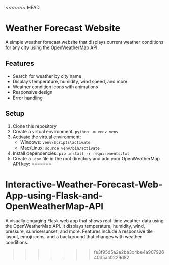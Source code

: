 <<<<<<< HEAD
# Weather Forecast Website

A simple weather forecast website that displays current weather conditions for any city using the OpenWeatherMap API.

## Features

- Search for weather by city name
- Displays temperature, humidity, wind speed, and more
- Weather condition icons with animations
- Responsive design
- Error handling

## Setup

1. Clone this repository
2. Create a virtual environment: `python -m venv venv`
3. Activate the virtual environment:
   - Windows: `venv\Scripts\activate`
   - Mac/Linux: `source venv/bin/activate`
4. Install dependencies: `pip install -r requirements.txt`
5. Create a `.env` file in the root directory and add your OpenWeatherMap API key:
=======
# Interactive-Weather-Forecast-Web-App-using-Flask-and-OpenWeatherMap-API
A visually engaging Flask web app that shows real-time weather data using the OpenWeatherMap API. It displays temperature, humidity, wind, pressure, sunrise/sunset, and more. Features include a responsive tile layout, emoji icons, and a background that changes with weather conditions.
>>>>>>> fe3f95d5a2e2ba3c4be4a90792640d5aa0229d82
